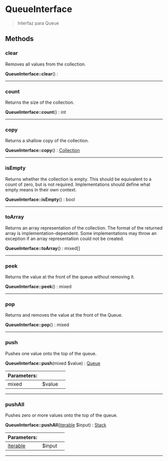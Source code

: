 
                                                                                                                                            
    
# QueueInterface


> Interfaz para Queue
>
> 








## Methods

### clear
Removes all values from the collection.


**QueueInterface::clear**() : 



---


### count
Returns the size of the collection.


**QueueInterface::count**() : int



---


### copy
Returns a shallow copy of the collection.


**QueueInterface::copy**() : [Collection](../../../Collection.md)



---


### isEmpty
Returns whether the collection is empty.
This should be equivalent to a count of zero, but is not required.
Implementations should define what empty means in their own context.

**QueueInterface::isEmpty**() : bool



---


### toArray
Returns an array representation of the collection.
The format of the returned array is implementation-dependent.
Some implementations may throw an exception if an array representation
could not be created.

**QueueInterface::toArray**() : mixed[]



---


### peek
Returns the value at the front of the queue without removing it.


**QueueInterface::peek**() : mixed



---


### pop
Returns and removes the value at the front of the Queue.


**QueueInterface::pop**() : mixed



---


### push
Pushes one value onto the top of the queue.


**QueueInterface::push**(mixed $value) : [Queue](../../../Queue.md)


|Parameters: | | |
| --- | --- | --- |
|mixed |$value |  |

---


### pushAll
Pushes zero or more values onto the top of the queue.


**QueueInterface::pushAll**([iterable](../../../iterable.md) $input) : [Stack](../../../Stack.md)


|Parameters: | | |
| --- | --- | --- |
|[iterable](../../../iterable.md) |$input |  |

---


                                                                                                                                                                                                                                                                                                                                                                                                            
    
                                                                                                                                                                                                                                                                             
                